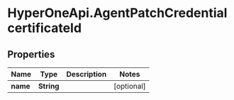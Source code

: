 # HyperOneApi.AgentPatchCredentialcertificateId

## Properties
Name | Type | Description | Notes
------------ | ------------- | ------------- | -------------
**name** | **String** |  | [optional] 


